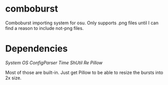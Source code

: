# comboburst
Comboburst importing system for osu.
Only supports .png files until I can find a reason to include not-png files.

# Dependencies
*System*
*OS*
*ConfigParser*
*Time*
*ShUtil*
*Re*
*Pillow*

Most of those are built-in. Just get Pillow to be able to resize the bursts into 2x size.

